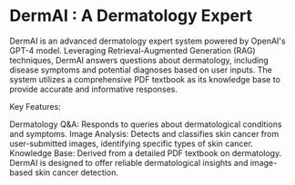 # DermAI : A Dermatology Expert

DermAI is an advanced dermatology expert system powered by OpenAI's GPT-4 model. Leveraging Retrieval-Augmented Generation (RAG) techniques, DermAI answers questions about dermatology, including disease symptoms and potential diagnoses based on user inputs. The system utilizes a comprehensive PDF textbook as its knowledge base to provide accurate and informative responses.

Key Features:

Dermatology Q&A: Responds to queries about dermatological conditions and symptoms.
Image Analysis: Detects and classifies skin cancer from user-submitted images, identifying specific types of skin cancer.
Knowledge Base: Derived from a detailed PDF textbook on dermatology.
DermAI is designed to offer reliable dermatological insights and image-based skin cancer detection.

